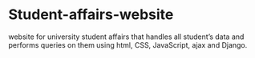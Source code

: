 # Student-affairs-website
website for university student affairs that handles all student’s data and performs queries on them using html, CSS, JavaScript, ajax and Django. 
